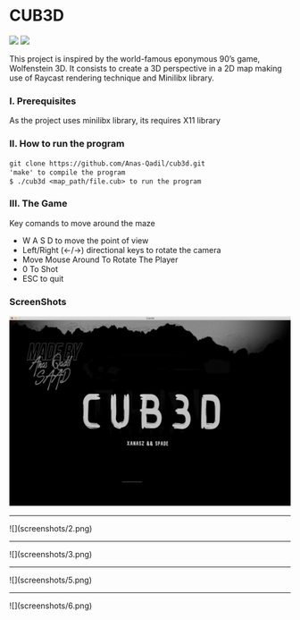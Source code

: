 # CUB3D

![](https://img.shields.io/badge/Language-C-blue)
![](https://img.shields.io/badge/School-42-black)

This project is inspired by the world-famous eponymous 90’s game, Wolfenstein 3D.
It consists to create a 3D perspective in a 2D map making use of Raycast rendering technique and Minilibx library.

### I. Prerequisites

As the project uses minilibx library, its requires X11 library

### II. How to run the program

	git clone https://github.com/Anas-Qadil/cub3d.git
	'make' to compile the program
	$ ./cub3d <map_path/file.cub> to run the program

### III.  The Game

Key comands to move around the maze

* W A S D to move the point of view
* Left/Right (←/→) directional keys to rotate the camera
* Move Mouse Around To Rotate The Player
* 0 To Shot
* ESC to quit

### ScreenShots

![](screenshots/1.png)</br>
<hr />
![](screenshots/2.png)</br>
<hr />
![](screenshots/3.png)</br>
<hr />
![](screenshots/5.png)</br>
<hr />
![](screenshots/6.png)</br>
<br />